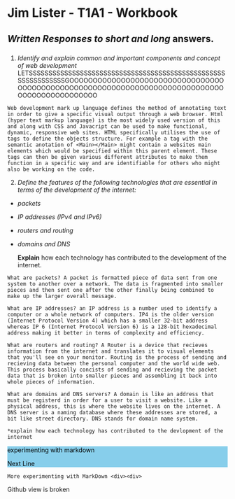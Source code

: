 # **Jim Lister - T1A1 - Workbook**
 ## *Written Responses to short and long* answers.

### 
1. *Identify and explain common and important components and concept of web development* LETSSSSSSSSSSSSSSSSSSSSSSSSSSSSSSSSSSSSSSSSSSSSSSSSSSSSSSSSSSSSSSGOOOOOOOOOOOOOOOOOOOOOOOOOOOOOOOOOOOOOOOOOOOOOOOOOOOOOOOOOOOOOOOOOOOOOOOOOOOOOOOOOOOOOOOOOOOOOO
 

``` 
Web development mark up language defines the method of annotating text in order to give a specific visual output through a web browser. Html (hyper text markup language) is the most widely used version of this and along with CSS and Javacript can be used to make functional, dynamic, responsive web sites. HTML specifically utilises the use of tags to define the objects structure. For example a tag with the semantic anotation of <Main></Main> might contain a websites main elements which would be specified within this parent element. These tags can then be given various different attributes to make them function in a specific way and are identifiable for others who might also be working on the code. 
```
2. *Define the features of the following technologies that are essential in terms of the development of the internet:*
* *packets*
* *IP addresses (IPv4 and IPv6)*
* *routers and routing*
* *domains and DNS*

  __Explain__ how each technology has contributed to the development of the internet.   


```
What are packets? A packet is formatted piece of data sent from one system to another over a network. The data is fragmented into smaller pieces and then sent one after the other finally being combined to make up the larger overall message.

What are IP addresses? an IP address is a number used to identify a computer or a whole network of computers. IP4 is the older version 
(Internet Protocol Version 4) which has a smaller 32-bit address whereas IP 6 (Internet Protocol Version 6) is a 128-bit hexadecimal 
address making it better in terms of complexity and efficiency.

What are routers and routing? A Router is a device that recieves information from the internet and translates it to visual elements that you'll see on your monitor. Routing is the process of sending and recieving data between the personal computer and the world wide web. This process basically concists of sending and recieving the packet data that is broken into smaller pieces and assembling it back into whole pieces of information. 

What are domains and DNS servers? A domain is like an address that must be registerd in order for a user to visit a website. Like a physical address, this is where the website lives on the internet. A DNS server is a naming database where these addresses are stored, a bit like street directory. DNS stands for domain name system.

*explain how each technology has contributed to the devlopment of the internet
```


<div style = "background-color : skyblue; color : black" width = "100  %">experimenting with markdown

Next Line

</div>

```
More experimenting with MarkDown <div><div>
```
Github view is broken